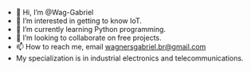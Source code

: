- 👋 Hi, I’m @Wag-Gabriel
- 👀 I’m interested in getting to know IoT.
- 🌱 I’m currently learning Python programming.
- 💞️ I’m looking to collaborate on free projects.
- 📫 How to reach me, email wagnersgabriel.br@gmail.com
- My specialization is in industrial electronics and telecommunications.

